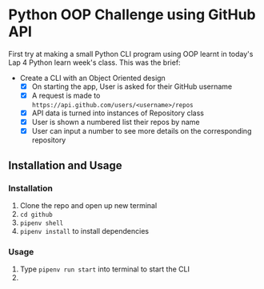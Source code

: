 # Python OOP Challenge using GitHub API
First try at making a small Python CLI program using OOP learnt in today's Lap 4 Python learn week's class.
This was the brief:
- Create a CLI with an Object Oriented design
  - [x] On starting the app, User is asked for their GitHub username
  - [x] A request is made to `https://api.github.com/users/<username>/repos`
  - [x] API data is turned into instances of Repository class
  - [x] User is shown a numbered list their repos by name
  - [x] User can input a number to see more details on the corresponding repository

## Installation and Usage
### Installation
1. Clone the repo and open up new terminal
2. `cd github`
3. `pipenv shell`
4. `pipenv install` to install dependencies

### Usage
1. Type `pipenv run start` into terminal to start the CLI
2. 
